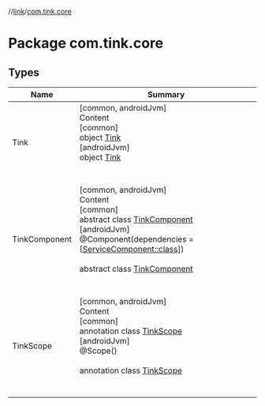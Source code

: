 //[link](../index.md)/[com.tink.core](index.md)



# Package com.tink.core  


## Types  
  
|  Name|  Summary| 
|---|---|
| <a name="com.tink.core/Tink///PointingToDeclaration/"></a>Tink| <a name="com.tink.core/Tink///PointingToDeclaration/"></a>[common, androidJvm]  <br>Content  <br>[common]  <br>object [Tink]([common]-tink/index.md)  <br>[androidJvm]  <br>object [Tink]([android-jvm]-tink/index.md)  <br><br><br>
| <a name="com.tink.core/TinkComponent///PointingToDeclaration/"></a>TinkComponent| <a name="com.tink.core/TinkComponent///PointingToDeclaration/"></a>[common, androidJvm]  <br>Content  <br>[common]  <br>abstract class [TinkComponent]([common]-tink-component/index.md)  <br>[androidJvm]  <br>@Component(dependencies = [[ServiceComponent::class](../com.tink.service.di/[android-jvm]-service-component/index.md)])  <br>  <br>abstract class [TinkComponent]([android-jvm]-tink-component/index.md)  <br><br><br>
| <a name="com.tink.core/TinkScope///PointingToDeclaration/"></a>TinkScope| <a name="com.tink.core/TinkScope///PointingToDeclaration/"></a>[common, androidJvm]  <br>Content  <br>[common]  <br>annotation class [TinkScope]([common]-tink-scope/index.md)  <br>[androidJvm]  <br>@Scope()  <br>  <br>annotation class [TinkScope]([android-jvm]-tink-scope/index.md)  <br><br><br>

